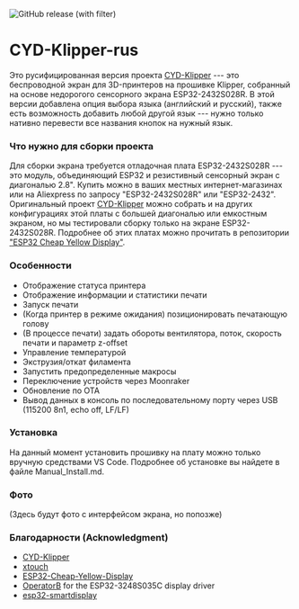 ![GitHub release (with filter)](https://img.shields.io/github/v/release/lekstar/CYD-Klipper_rus)

# CYD-Klipper-rus
Это русифицированная версия проекта [CYD-Klipper](https://github.com/suchmememanyskill/CYD-Klipper) --- это беспроводной экран для 3D-принтеров на прошивке Klipper, собранный на основе недорогого сенсорного экрана ESP32-2432S028R. В этой версии добавлена опция выбора языка (английский и русский), также есть возможность добавить любой другой язык --- нужно только нативно перевести все названия кнопок на нужный язык.

### Что нужно для сборки проекта

Для сборки экрана требуется отладочная плата ESP32-2432S028R --- это модуль, объединяющий ESP32 и резистивный сенсорный экран с диагональю 2.8". Купить можно в ваших местных интернет-магазинах или на Aliexpress по запросу "ESP32-2432S028R" или "ESP32-2432". Оригинальный проект [CYD-Klipper](https://github.com/suchmememanyskill/CYD-Klipper) можно собрать и на других конфигурациях этой платы с большей диагональю или емкостным экраном, но мы тестировали сборку только на экране ESP32-2432S028R. Подробнее об этих платах можно прочитать в репозитории ["ESP32 Cheap Yellow Display"](https://github.com/witnessmenow/ESP32-Cheap-Yellow-Display#where-to-buy).

### Особенности
- Отображение статуса принтера
- Отображение информации и статистики печати 
- Запуск печати
- (Когда принтер в режиме ожидания) позиционировать печатающую голову
- (В процессе печати) задать обороты вентилятора, поток, скорость печати и параметр z-offset
- Управление температурой
- Экструзия/откат филамента
- Запустить предопределенные макросы
- Переключение устройств через Moonraker
- Обновление по OTA
- Вывод данных в консоль по последовательному порту через USB (115200 8n1, echo off, LF/LF)

### Установка

На данный момент установить прошивку на плату можно только вручную средствами VS Code. Подробнее об установке вы найдете в файле Manual_Install.md.

### Фото
(Здесь будут фото с интерфейсом экрана, но попозже)

### Благодарности (Acknowledgment)
- [CYD-Klipper](https://github.com/suchmememanyskill/CYD-Klipper)
- [xtouch](https://github.com/xperiments-in/xtouch)
- [ESP32-Cheap-Yellow-Display](https://github.com/witnessmenow/ESP32-Cheap-Yellow-Display)
- [OperatorB](https://github.com/OperatorB) for the ESP32-3248S035C display driver
- [esp32-smartdisplay](https://github.com/rzeldent/esp32-smartdisplay)
